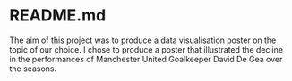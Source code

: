 # README.md

The aim of this project was to produce a data visualisation poster on the topic of our choice. I chose to produce a poster that illustrated the decline in the performances of Manchester United Goalkeeper David De Gea over the seasons.